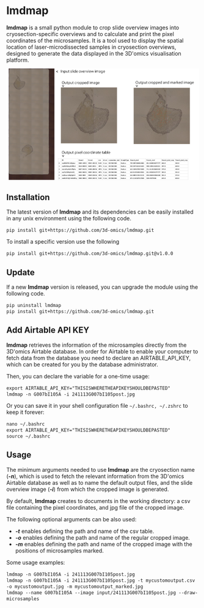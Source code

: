 # lmdmap

**lmdmap** is a small python module to crop slide overview images into cryosection-specific overviews and to calculate and print the pixel coordinates of the microsamples. It is a tool used to display the spatial location of laser-microdissected samples in cryosection overviews, designed to generate the data displayed in the 3D'omics visualisation platform.

![Overview of input and output data](overview.png "Overview of input and output data")

## Installation

The latest version of **lmdmap** and its dependencies can be easily installed in any unix environment using the following code.

```{sh}
pip install git+https://github.com/3d-omics/lmdmap.git
```

To install a specific version use the following

```{sh}
pip install git+https://github.com/3d-omics/lmdmap.git@v1.0.0
```

## Update

If a new **lmdmap** version is released, you can upgrade the module using the following code.

```{sh}
pip uninstall lmdmap
pip install git+https://github.com/3d-omics/lmdmap.git
```

## Add Airtable API KEY

**lmdmap** retrieves the information of the microsamples directly from the 3D'omics Airtable database. In order for Airtable to enable your computer to fetch data from the database you need to declare an AIRTABLE_API_KEY, which can be created for you by the database administrator.

Then, you can declare the variable for a one-time usage:
```{sh}
export AIRTABLE_API_KEY="THISISWHERETHEAPIKEYSHOULDBEPASTED"
lmdmap -n G007bI105A -i 241113G007bI105post.jpg
```

Or you can save it in your shell configuration file `~/.bashrc, ~/.zshrc` to keep it forever:
```{sh}
nano ~/.bashrc
export AIRTABLE_API_KEY="THISISWHERETHEAPIKEYSHOULDBEPASTED"
source ~/.bashrc
```

## Usage

The minimum arguments needed to use **lmdmap** are the cryosection name (***-n***), which is used to fetch the relevant information from the 3D'omics Airtable database as well as to name the default output files, and the slide overview image (***-i***) from which the cropped image is generated.

By default, **lmdmap** creates to documents in the working directory: a csv file containing the pixel coordinates, and jpg file of the cropped image.

The following optional arguments can be also used:

- ***-t*** enables defining the path and name of the csv table.
- ***-o*** enables defining the path and name of the regular cropped image.
- ***-m*** enables defining the path and name of the cropped image with the positions of microsamples marked.

Some usage examples:

```{sh}
lmdmap -n G007bI105A -i 241113G007bI105post.jpg
lmdmap -n G007bI105A -i 241113G007bI105post.jpg -t mycustomoutput.csv -o mycustomoutput.jpg -m mycustomoutput_marked.jpg
lmdmap --name G007bI105A --image input/241113G007bI105post.jpg --draw-microsamples
```
